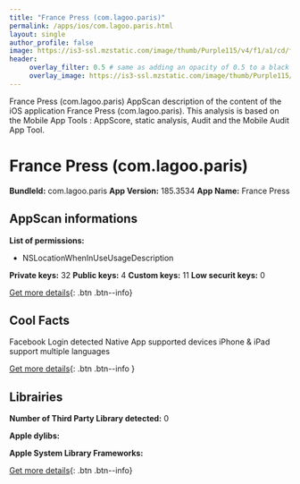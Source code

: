 ```yaml
---
title: "France Press (com.lagoo.paris)"
permalink: /apps/ios/com.lagoo.paris.html
layout: single
author_profile: false
image: https://is3-ssl.mzstatic.com/image/thumb/Purple115/v4/f1/a1/cd/f1a1cde4-969b-7e6d-9268-6d31aee653b9/mzl.lqfhtwbz.png/512x512bb.jpg
header: 
     overlay_filter: 0.5 # same as adding an opacity of 0.5 to a black background
     overlay_image: https://is3-ssl.mzstatic.com/image/thumb/Purple115/v4/f1/a1/cd/f1a1cde4-969b-7e6d-9268-6d31aee653b9/mzl.lqfhtwbz.png/512x512bb.jpg
---
```

France Press (com.lagoo.paris) AppScan description of the content of the iOS application France Press (com.lagoo.paris). This analysis is based on the Mobile App Tools : AppScore, static analysis, Audit and the Mobile Audit App Tool.

# France Press (com.lagoo.paris)

**BundleId:** com.lagoo.paris
**App Version:** 185.3534
**App Name:** France Press


## AppScan informations 

**List of permissions:** 
- NSLocationWhenInUseUsageDescription
  
  
**Private keys:** 32
**Public keys:** 4
**Custom keys:** 11
**Low securit keys:** 0
  
[Get more details](/pricing.html){: .btn .btn--info}

## Cool Facts

Facebook Login detected
Native App
supported devices iPhone & iPad
support multiple languages
  
[Get more details](/pricing.html){: .btn .btn--info }

## Librairies 
**Number of Third Party Library detected:** 0


**Apple dylibs:**


**Apple System Library Frameworks:**


  
[Get more details](/pricing.html){: .btn .btn--info}

